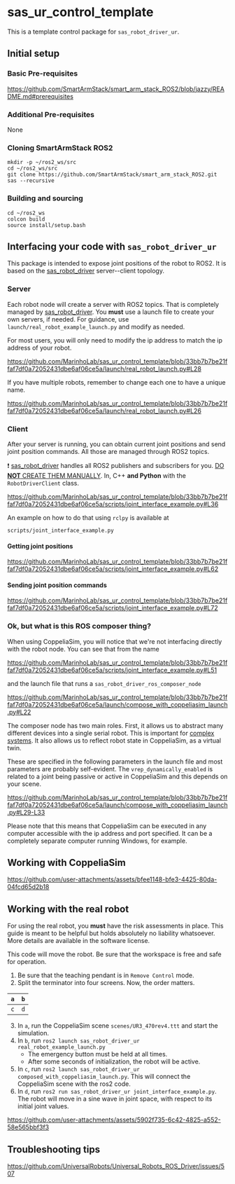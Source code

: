 # sas_ur_control_template

This is a template control package for `sas_robot_driver_ur`. 

## Initial setup

### Basic Pre-requisites

https://github.com/SmartArmStack/smart_arm_stack_ROS2/blob/jazzy/README.md#prerequisites

### Additional Pre-requisites

None

### Cloning SmartArmStack ROS2

```commandLine
mkdir -p ~/ros2_ws/src
cd ~/ros2_ws/src
git clone https://github.com/SmartArmStack/smart_arm_stack_ROS2.git sas --recursive
```

### Building and sourcing

```
cd ~/ros2_ws
colcon build
source install/setup.bash
```

## Interfacing your code with `sas_robot_driver_ur`

This package is intended to expose joint positions of the robot to ROS2. It is based on the [sas_robot_driver](https://github.com/SmartArmStack/sas_robot_driver/tree/jazzy) server--client topology. 

### Server

Each robot node will create a server with ROS2 topics. That is completely managed by [sas_robot_driver](https://github.com/SmartArmStack/sas_robot_driver/tree/jazzy). 
You **must** use a launch file to create your own servers, if needed. For guidance, use `launch/real_robot_example_launch.py` and modify as needed.

For most users, you will only need to modify the ip address to match the ip address of your robot.

https://github.com/MarinhoLab/sas_ur_control_template/blob/33bb7b7be21ffaf7df0a72052431dbe6af06ce5a/launch/real_robot_launch.py#L28

If you have multiple robots, remember to change each one to have a unique name.

https://github.com/MarinhoLab/sas_ur_control_template/blob/33bb7b7be21ffaf7df0a72052431dbe6af06ce5a/launch/real_robot_launch.py#L26

### Client

After your server is running, you can obtain current joint positions and send joint position commands.
All those are managed through ROS2 topics. 

:exclamation: [sas_robot_driver](https://github.com/SmartArmStack/sas_robot_driver/tree/jazzy) handles all ROS2 publishers and subscribers for you. <ins>DO **NOT** CREATE THEM MANUALLY</ins>. In, C++ **and Python** with the `RobotDriverClient` class.

https://github.com/MarinhoLab/sas_ur_control_template/blob/33bb7b7be21ffaf7df0a72052431dbe6af06ce5a/scripts/joint_interface_example.py#L36

An example on how to do that using `rclpy` is available at 

```
scripts/joint_interface_example.py
```

#### Getting joint positions

https://github.com/MarinhoLab/sas_ur_control_template/blob/33bb7b7be21ffaf7df0a72052431dbe6af06ce5a/scripts/joint_interface_example.py#L62

#### Sending joint position commands

https://github.com/MarinhoLab/sas_ur_control_template/blob/33bb7b7be21ffaf7df0a72052431dbe6af06ce5a/scripts/joint_interface_example.py#L72

### Ok, but what is this ROS composer thing?

When using CoppeliaSim, you will notice that we're not interfacing directly with the robot node. You can see that from the name

https://github.com/MarinhoLab/sas_ur_control_template/blob/33bb7b7be21ffaf7df0a72052431dbe6af06ce5a/scripts/joint_interface_example.py#L51

and the launch file that runs a `sas_robot_driver_ros_composer_node`

https://github.com/MarinhoLab/sas_ur_control_template/blob/33bb7b7be21ffaf7df0a72052431dbe6af06ce5a/launch/compose_with_coppeliasim_launch.py#L22

The composer node has two main roles. First, it allows us to abstract many different devices into a single serial robot. This is important for [complex systems](https://github.com/AISciencePlatform). It also allows us to reflect robot state in CoppeliaSim, as a virtual twin.

These are specified in the following parameters in the launch file and most parameters are probably self-evident. The `vrep_dynamically_enabled` is related to a joint being passive or active in CoppeliaSim and this depends on your scene.

https://github.com/MarinhoLab/sas_ur_control_template/blob/33bb7b7be21ffaf7df0a72052431dbe6af06ce5a/launch/compose_with_coppeliasim_launch.py#L29-L33

Please note that this means that CoppeliaSim can be executed in any computer accessible with the ip address and port specified. It can be a completely separate computer running Windows, for example.

## Working with CoppeliaSim

https://github.com/user-attachments/assets/bfee1148-bfe3-4425-80da-04fcd65d2b18

## Working with the real robot

For using the real robot, you **must** have the risk assessments in place. This guide is meant to be helpful but holds absolutely no liability whatsoever. More details are available in the software license.

This code will move the robot. Be sure that the workspace is free and safe for operation.

1. Be sure that the teaching pendant is in `Remove Control` mode.  
2. Split the terminator into four screens. Now, the order matters.

| `a` | `b` |
|-----|-----|
| `c` | `d` |

3. In `a`, run the CoppeliaSim scene `scenes/UR3_470rev4.ttt` and start the simulation.
4. In `b`, run `ros2 launch sas_robot_driver_ur real_robot_example_launch.py`
   - The emergency button must be held at all times.
   - After some seconds of initialization, the robot will be active. 
6. In `c`, run `ros2 launch sas_robot_driver_ur composed_with_coppeliasim_launch.py`. This will connect the CoppeliaSim scene with the ros2 code.
7. In `d`, run `ros2 run sas_robot_driver_ur joint_interface_example.py`. The robot will move in a sine wave in joint space, with respect to its initial joint values.


https://github.com/user-attachments/assets/5902f735-6c42-4825-a552-58e565bbf3f3

## Troubleshooting tips

https://github.com/UniversalRobots/Universal_Robots_ROS_Driver/issues/507
